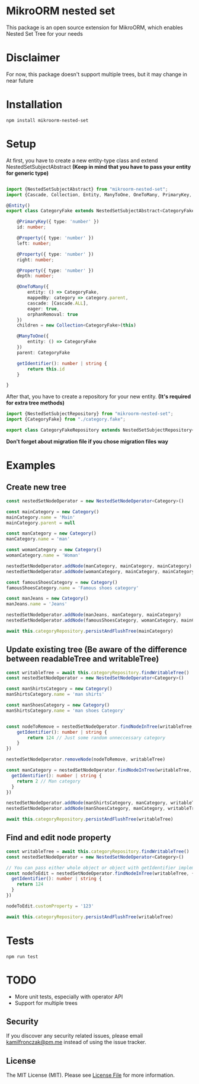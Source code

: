 # MikroORM nested set

This package is an open source extension for MikroORM, which enables Nested Set Tree for your needs

# Disclaimer
For now, this package doesn't support multiple trees, but it may change in near future

# Installation

```
npm install mikroorm-nested-set
```

# Setup

At first, you have to create a new entity-type class and extend NestedSetSubjectAbstract **(Keep in mind that you have to pass your entity for generic type)**

```typescript

import {NestedSetSubjectAbstract} from "mikroorm-nested-set";
import {Cascade, Collection, Entity, ManyToOne, OneToMany, PrimaryKey, Property} from "@mikro-orm/core";

@Entity()
export class CategoryFake extends NestedSetSubjectAbstract<CategoryFake>{

    @PrimaryKey({ type: 'number' })
    id: number;

    @Property({ type: 'number' })
    left: number;

    @Property({ type: 'number' })
    right: number;

    @Property({ type: 'number' })
    depth: number;

    @OneToMany({
        entity: () => CategoryFake,
        mappedBy: category => category.parent,
        cascade: [Cascade.ALL],
        eager: true,
        orphanRemoval: true
    })
    children = new Collection<CategoryFake>(this)

    @ManyToOne({
        entity: () => CategoryFake
    })
    parent: CategoryFake

    getIdentifier(): number | string {
        return this.id
    }

}

```

After that, you have to create a repository for your new entity. **(It's required for extra tree methods)**
```typescript
import {NestedSetSubjectRepository} from "mikroorm-nested-set";
import {CategoryFake} from "./category.fake";

export class CategoryFakeRepository extends NestedSetSubjectRepository<CategoryFake> {}
```

**Don't forget about migration file if you chose migration files way**

# Examples

## Create new tree
```typescript
const nestedSetNodeOperator = new NestedSetNodeOperator<Category>()

const mainCategory = new Category()
mainCategory.name = 'Main'
mainCategory.parent = null

const manCategory = new Category()
manCategory.name = 'man'

const womanCategory = new Category()
womanCategory.name = 'Woman'

nestedSetNodeOperator.addNode(manCategory, mainCategory, mainCategory)
nestedSetNodeOperator.addNode(womanCategory, mainCategory, mainCategory)

const famousShoesCategory = new Category()
famousShoesCategory.name = 'Famous shoes category'

const manJeans = new Category()
manJeans.name = 'Jeans'

nestedSetNodeOperator.addNode(manJeans, manCategory, mainCategory)
nestedSetNodeOperator.addNode(famousShoesCategory, womanCategory, mainCategory)

await this.categoryRepository.persistAndFlushTree(mainCategory)

```


## Update existing tree (Be aware of the difference between readableTree and writableTree)
```typescript
const writableTree = await this.categoryRepository.findWritableTree()
const nestedSetNodeOperator = new NestedSetNodeOperator<Category>()

const manShirtsCategory = new Category()
manShirtsCategory.name = 'man shirts'

const manShoesCategory = new Category()
manShirtsCategory.name = 'man shoes Category'


const nodeToRemove = nestedSetNodeOperator.findNodeInTree(writableTree, {
    getIdentifier(): number | string {
        return 124 // Just some random unneccessary category
    }
})

nestedSetNodeOperator.removeNode(nodeToRemove, writableTree)

const manCategory = nestedSetNodeOperator.findNodeInTree(writableTree, {
  getIdentifier(): number | string {
    return 2 // Man category
  }
})

nestedSetNodeOperator.addNode(manShirtsCategory, manCategory, writableTree)
nestedSetNodeOperator.addNode(manShoesCategory, manCategory, writableTree)

await this.categoryRepository.persistAndFlushTree(writableTree)
```

## Find and edit node property
```typescript
const writableTree = await this.categoryRepository.findWritableTree()
const nestedSetNodeOperator = new NestedSetNodeOperator<Category>()

// You can pass either whole object or object with getIdentifier implemanation
const nodeToEdit = nestedSetNodeOperator.findNodeInTree(writableTree, {
  getIdentifier(): number | string {
    return 124
  }
})

nodeToEdit.customProperty = '123'

await this.categoryRepository.persistAndFlushTree(writableTree)
```

# Tests

```cli
npm run test
```

# TODO

- More unit tests, especially with operator API
- Support for multiple trees

## Security

If you discover any security related issues, please email kamilfronczak@pm.me instead of using the issue tracker.

## License

The MIT License (MIT). Please see [License File](LICENSE.md) for more information.
